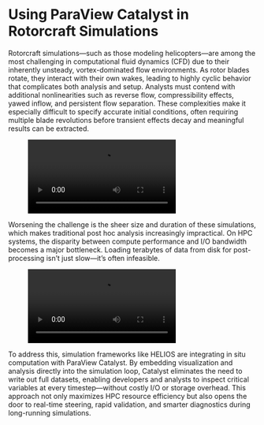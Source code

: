 # Using ParaView Catalyst in Rotorcraft Simulations

Rotorcraft simulations—such as those modeling helicopters—are among the most challenging in computational fluid dynamics (CFD) due to their inherently unsteady, vortex-dominated flow environments. As rotor blades rotate, they interact with their own wakes, leading to highly cyclic behavior that complicates both analysis and setup. Analysts must contend with additional nonlinearities such as reverse flow, compressibility effects, yawed inflow, and persistent flow separation. These complexities make it especially difficult to specify accurate initial conditions, often requiring multiple blade revolutions before transient effects decay and meaningful results can be extracted.

<figure>
    <video control loop autoplay>
        <source src="/assets/images/usecase/gallery/rotatingwithplane.mp4" alt="Rotorcraft Video 1">
    </video>
    <figcaption></figcaption>
</figure>

Worsening the challenge is the sheer size and duration of these simulations, which makes traditional post hoc analysis increasingly impractical. On HPC systems, the disparity between compute performance and I/O bandwidth becomes a major bottleneck. Loading terabytes of data from disk for post-processing isn’t just slow—it’s often infeasible.

<figure>
    <video control loop autoplay>
        <source src="/assets/images/usecase/gallery/rotatingwithplane2.mp4" alt="Rotorcraft Video 2">
    </video>
    <figcaption></figcaption>
</figure>

To address this, simulation frameworks like HELIOS are integrating in situ computation with ParaView Catalyst. By embedding visualization and analysis directly into the simulation loop, Catalyst eliminates the need to write out full datasets, enabling developers and analysts to inspect critical variables at every timestep—without costly I/O or storage overhead. This approach not only maximizes HPC resource efficiency but also opens the door to real-time steering, rapid validation, and smarter diagnostics during long-running simulations.